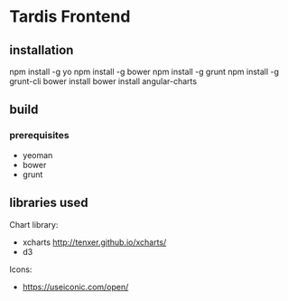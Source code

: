 # Tardis Frontend

## installation

npm install -g yo
npm install -g bower
npm install -g grunt 
npm install -g grunt-cli
bower install
bower install angular-charts

## build

### prerequisites
- yeoman 
- bower  
- grunt 

## libraries used

Chart library:
- xcharts http://tenxer.github.io/xcharts/
- d3

Icons:
- https://useiconic.com/open/

